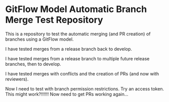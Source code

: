 # GitFlow Model Automatic Branch Merge Test Repository

This is a repository to test the automatic merging (and PR creation) of branches using a GitFlow model.

I have tested merges from a release branch back to develop.

I have tested merges from a release branch to multiple future release branches, then to develop.

I have tested merges with conflicts and the creation of PRs (and now with reviewers).

Now I need to test with branch permission restrictions. Try an access token. This might work?!!!!!!  Now need to get PRs working again...